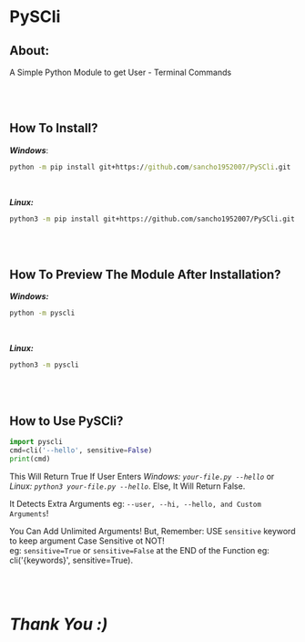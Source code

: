 # PySCli

## **About:**
A Simple Python Module to get User - Terminal Commands

<br><br>

## **How To Install?**
***Windows***:
```cmd
python -m pip install git+https://github.com/sancho1952007/PySCli.git
```

<br>

***Linux:***
```bash
python3 -m pip install git+https://github.com/sancho1952007/PySCli.git
```

<br><br>

## **How To Preview The Module After Installation?**
***Windows:***
```cmd
python -m pyscli
```

<br>

***Linux:***
```bash
python3 -m pyscli
```

<br><br>

## **How to Use PySCli?**
```python
import pyscli
cmd=cli('--hello', sensitive=False)
print(cmd)
```

This Will Return True If User Enters *Windows: `your-file.py --hello`* or *Linux: `python3 your-file.py --hello`*. Else, It Will Return False.  

It Detects Extra Arguments eg: `--user, --hi, --hello, and Custom Arguments`!  

You Can Add Unlimited Arguments! But, Remember: USE `sensitive` keyword to keep argument Case Sensitive ot NOT!  
eg: `sensitive=True` or `sensitive=False` at the END of the Function eg: cli('{keywords}', sensitive=True).  

<br><br>

# *Thank You :)*
